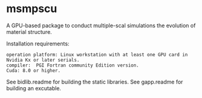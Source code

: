 # msmpscu
 A GPU-based package to conduct multiple-scal simulations the evolution of material structure.
 
 Installation requirements:
 
    operation platform: Linux workstation with at least one GPU card in Nvidia Kx or later serials.  
    compiler:  PGI Fortran community Edition version.
    Cuda: 8.0 or higher.
 
 See bidlib.readme for building the static libraries.
 See gapp.readme for building an excutable. 
 
  
  
